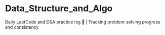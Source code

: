 # Data_Structure_and_Algo
Daily LeetCode and DSA practice log 📘 | Tracking problem-solving progress and consistency


